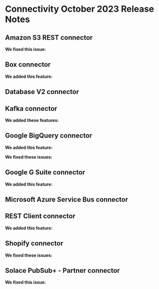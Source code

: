 # Connectivity October 2023 Release Notes

<head>
  <meta name="guidename" content="Release Notes"/>
  <meta name="context" content="GUID-"/>
</head>


## Amazon S3 REST connector 

**We fixed this issue:**


## Box connector
**We added this feature:**

## Database V2 connector

    
## Kafka connector
**We added these features:**


## Google BigQuery connector
**We added this feature:**


**We fixed these issues:**

## Google G Suite connector
**We added this feature:**



## Microsoft Azure Service Bus connector


      
## REST Client connector
**We added this feature:**

## Shopify connector
**We fixed these issues:**


## Solace PubSub+ - Partner connector
**We fixed this issue:**


